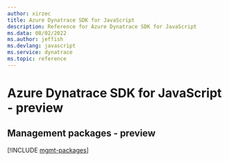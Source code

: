 ```yaml
---
author: xirzec
title: Azure Dynatrace SDK for JavaScript
description: Reference for Azure Dynatrace SDK for JavaScript
ms.data: 08/02/2022
ms.author: jeffish
ms.devlang: javascript
ms.service: dynatrace
ms.topic: reference
---
```

# Azure Dynatrace SDK for JavaScript - preview

## Management packages - preview
[!INCLUDE [mgmt-packages](dynatrace-mgmt-index.md)]